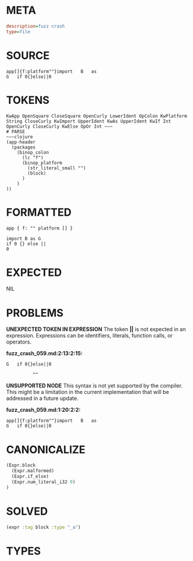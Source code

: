 # META
~~~ini
description=fuzz crash
type=file
~~~
# SOURCE
~~~roc
app[]{f:platform""}import	B	as
G	if 0{}else||0
~~~
# TOKENS
~~~text
KwApp OpenSquare CloseSquare OpenCurly LowerIdent OpColon KwPlatform String CloseCurly KwImport UpperIdent KwAs UpperIdent KwIf Int OpenCurly CloseCurly KwElse OpOr Int ~~~
# PARSE
~~~clojure
(app-header
  (packages
    (binop_colon
      (lc "f")
      (binop_platform
        (str_literal_small "")
        (block)
      )
    )
))
~~~
# FORMATTED
~~~roc
app { f: "" platform [] }

import B as G
if 0 {} else ||
0
~~~
# EXPECTED
NIL
# PROBLEMS
**UNEXPECTED TOKEN IN EXPRESSION**
The token **||** is not expected in an expression.
Expressions can be identifiers, literals, function calls, or operators.

**fuzz_crash_059.md:2:13:2:15:**
```roc
G	if 0{}else||0
```
 	          ^^


**UNSUPPORTED NODE**
This syntax is not yet supported by the compiler.
This might be a limitation in the current implementation that will be addressed in a future update.

**fuzz_crash_059.md:1:20:2:2:**
```roc
app[]{f:platform""}import	B	as
G	if 0{}else||0
```


# CANONICALIZE
~~~clojure
(Expr.block
  (Expr.malformed)
  (Expr.if_else)
  (Expr.num_literal_i32 0)
)
~~~
# SOLVED
~~~clojure
(expr :tag block :type "_a")
~~~
# TYPES
~~~roc
~~~
